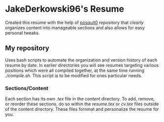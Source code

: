 # JakeDerkowski96's Resume

Created this resume with the help of [posquit0](#https://github.com/posquit0/Awesome-CV) repository that *clearly* organizes content into manageable sections and also allows for easy personal tweaks.

## My repository 

Uses bash scripts to automate the organization and version history of each resume by date. In earlier directories you will see resumes targeting various positions which were all compiled together, at the same time running *./compile.sh*. This script is to be modified for ones particular needs.

### Sections/Content

Each section has its own *.tex* file in the *content* directory. To add, remove, or reorder these sections, do so within the *resume.tex* or *cv.tex* files outside of the content directory. These files fornmat and personalize the resume for you.

